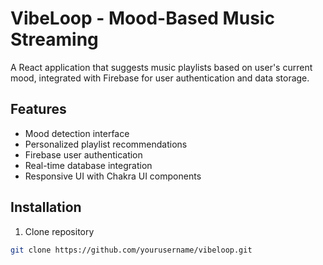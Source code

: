 # VibeLoop - Mood-Based Music Streaming

A React application that suggests music playlists based on user's current mood, integrated with Firebase for user authentication and data storage.

## Features
- Mood detection interface
- Personalized playlist recommendations
- Firebase user authentication
- Real-time database integration
- Responsive UI with Chakra UI components

## Installation
1. Clone repository
```bash
git clone https://github.com/yourusername/vibeloop.git